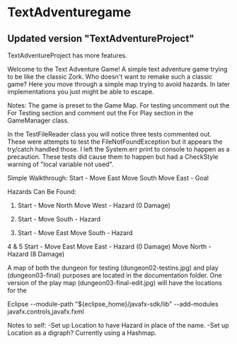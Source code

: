 # TextAdventuregame

<H2>Updated version "TextAdventureProject"</H2>
TextAdventureProject has more features.

Welcome to the Text Adventure Game!
A simple text adventure game trying to be like the classic Zork. Who doesn't want to remake such a classic game? Here you move through a simple map trying to avoid hazards. In later implementations you just might be able to escape.

Notes:
The game is preset to the Game Map. For testing uncomment out the For Testing section and comment out the For Play section in the GameManager class.

In the TestFileReader class you will notice three tests commented out. These were attempts to test the FileNotFoundException but it appears the try/catch handled those. I left the System.err print to console to happen as a precaution. These tests did cause them to happen but had a CheckStyle warning of "local variable not used".

Simple Walkthrough:
Start - Move East
Move South
Move East - Goal

Hazards Can Be Found:
1. Start - Move North
Move West - Hazard (0 Damage)

2. Start - Move South - Hazard

3. Start - Move East
Move South - Hazard

4 & 5
Start - Move East
Move East - Hazard (0 Damage)
Move North - Hazard (8 Damage)



A map of both the dungeon for testing (dungeon02-testins.jpg) and play (dungeon03-final) purposes are located in the documentation folder. One version of the play map (dungeon03-final-edit.jpg) will have the locations for the 

Eclipse
--module-path "${eclipse_home}/javafx-sdk/lib"
--add-modules javafx.controls,javafx.fxml


Notes to self:
-Set up Location to have Hazard in place of the name.
-Set up Location as a digraph? Currently using a Hashmap.
